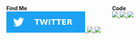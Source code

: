 <div style="display: flex; justify-content: flex-start;">
  <div style="align-self: flex-start;">
    <strong>Find Me</strong>
    <div>
      <a href="https://twitter.com/ValerySakharov1">
        <img src="./assets/icon_twitter.svg"/>
      </a>
      <a href="https://t.me/valeratrades">
        <img src="https://img.shields.io/badge/Telegram-2CA5E0?style=for-the-badge&logo=telegram&logoColor=white"/>
      </a>
      <a href="https://discord.com/users/valeratrades">
        <img src="https://img.shields.io/badge/Discord-%235865F2.svg?style=for-the-badge&logo=discord&logoColor=white"/>
      </a>
    </div>
  </div>
  <div style="width: 30px;"></div>
  <div style="align-self: flex-start;">
    <strong>Code</strong>
    <div>
      <a href="https://github.com/Valera6/valera">
        <img src="https://img.shields.io/badge/rust-%23000000.svg?&style=for-the-badge&logo=rust&logoColor=white"/>
      </a>
      <a href="https://www.valeratrades.com">
        <img src="https://img.shields.io/badge/go-%2300ADD8.svg?&style=for-the-badge&logo=go&logoColor=white" />
      </a>
      <a href="https://github.com/Valera6/BTCline">
        <img src="https://img.shields.io/badge/python-3670A0?style=for-the-badge&logo=python&logoColor=ffdd54"/>
      </a>
    </div>
  </div>
</div>
